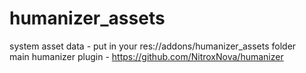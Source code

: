 # humanizer_assets
system asset data - put in your res://addons/humanizer_assets folder  
main humanizer plugin - https://github.com/NitroxNova/humanizer  
